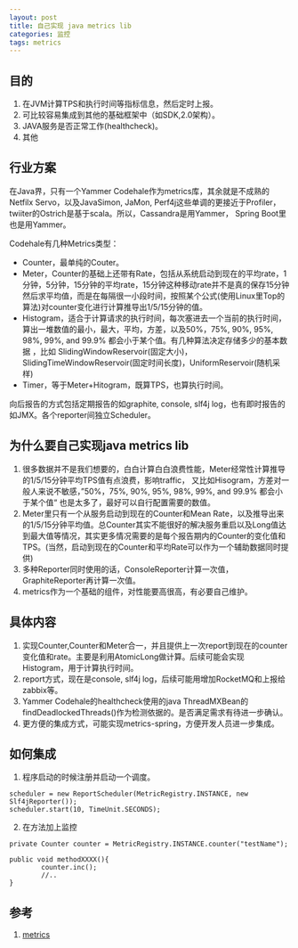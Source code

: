 ```yaml
---
layout: post
title: 自己实现 java metrics lib
categories: 监控
tags: metrics   
---
```


## 目的
1. 在JVM计算TPS和执行时间等指标信息，然后定时上报。
2. 可比较容易集成到其他的基础框架中（如SDK,2.0架构）。
3. JAVA服务是否正常工作(healthcheck)。
4. 其他

## 行业方案
在Java界，只有一个Yammer Codehale作为metrics库，其余就是不成熟的Netfilx Servo，以及JavaSimon, JaMon, Perf4j这些单调的更接近于Profiler，twiiter的Ostrich是基于scala。所以，Cassandra是用Yammer， Spring Boot里也是用Yammer。

Codehale有几种Metrics类型：

* Counter，最单纯的Couter。
* Meter，Counter的基础上还带有Rate，包括从系统启动到现在的平均rate，1分钟，5分钟，15分钟的平均rate，15分钟这种移动rate并不是真的保存15分钟然后求平均值，而是在每隔很一小段时间，按照某个公式(使用Linux里Top的算法)对counter变化进行计算推导出1/5/15分钟的值。
* Histogram，适合于计算请求的执行时间，每次塞进去一个当前的执行时间，算出一堆数值的最小，最大，平均，方差，以及50%，75%, 90%, 95%, 98%, 99%, and 99.9% 都会小于某个值。有几种算法决定存储多少的基本数据 ，比如 SlidingWindowReservoir(固定大小)，SlidingTimeWindowReservoir(固定时间长度)，UniformReservoir(随机采样)
* Timer，等于Meter+Hitogram，既算TPS，也算执行时间。

向后报告的方式包括定期报告的如graphite, console, slf4j log，也有即时报告的如JMX。各个reporter间独立Scheduler。


## 为什么要自己实现java metrics lib 
1. 很多数据并不是我们想要的，白白计算白白浪费性能，Meter经常性计算推导的1/5/15分钟平均TPS值有点浪费，影响traffic， 又比如Hisogram，方差对一般人来说不敏感，”50%，75%, 90%, 95%, 98%, 99%, and 99.9% 都会小于某个值“ 也是太多了，最好可以自行配置需要的数值。
2. Meter里只有一个从服务启动到现在的Counter和Mean Rate，以及推导出来的1/5/15分钟平均值。总Counter其实不能很好的解决服务重启以及Long值达到最大值等情况，其实更多情况需要的是每个报告期内的Counter的变化值和TPS。(当然，启动到现在的Counter和平均Rate可以作为一个辅助数据同时提供)
3. 多种Reporter同时使用的话，ConsoleReporter计算一次值，GraphiteReporter再计算一次值。
4. metrics作为一个基础的组件，对性能要高很高，有必要自己维护。

## 具体内容
1. 实现Counter,Counter和Meter合一，并且提供上一次report到现在的counter变化值和rate。主要是利用AtomicLong做计算。后续可能会实现Histogram，用于计算执行时间。
2. report方式，现在是console, slf4j log，后续可能用增加RocketMQ和上报给zabbix等。
3. Yammer Codehale的healthcheck使用的java ThreadMXBean的findDeadlockedThreads()作为检测依据的。是否满足需求有待进一步确认。
4. 更方便的集成方式，可能实现metrics-spring，方便开发人员进一步集成。

## 如何集成
1. 程序启动的时候注册并启动一个调度。
```
scheduler = new ReportScheduler(MetricRegistry.INSTANCE, new Slf4jReporter());
scheduler.start(10, TimeUnit.SECONDS);
```

2. 在方法加上监控
```
private Counter counter = MetricRegistry.INSTANCE.counter("testName");

public void methodXXXX(){
        counter.inc();
        //..
}
```


## 参考
1. [metrics](https://github.com/dropwizard/metrics)
